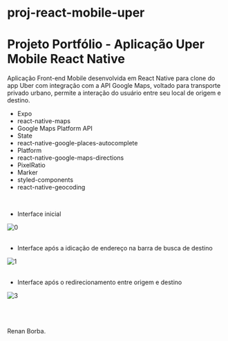 # proj-react-mobile-uper
# Projeto Portfólio - Aplicação Uper Mobile React Native
Aplicação Front-end Mobile desenvolvida em React Native para clone do app Uber com integração com a API Google Maps, voltado para transporte privado urbano, permite a interação do usuário entre seu local de origem e destino.
<ul>
  <li>Expo</li>
  <li>react-native-maps</li>
  <li>Google Maps Platform API</li>
  <li>State</li>
  <li>react-native-google-places-autocomplete</li>
  <li>Platform</li>
  <li>react-native-google-maps-directions</li>
  <li>PixelRatio</li>
  <li>Marker</li>
  <li>styled-components</li>
  <li>react-native-geocoding</li>
</ul>
<br>


<ul>
  <li>Interface inicial</li>
</ul> 

![0](https://user-images.githubusercontent.com/48495838/68510601-b9713780-0252-11ea-872a-550bf9472612.JPG)
<br><br>

<ul>
  <li>Interface após a idicação de endereço na barra de busca de destino</li>
</ul>

![1](https://user-images.githubusercontent.com/48495838/68510876-60ee6a00-0253-11ea-95b8-ee5a7e56e899.JPG)
<br><br>

<ul>
  <li>Interface após o redirecionamento entre origem e destino</li>
</ul>

![3](https://user-images.githubusercontent.com/48495838/68510650-d3127f00-0252-11ea-9edc-2c6a625e1495.JPG)
<br><br>


<br><br>
Renan Borba.   
